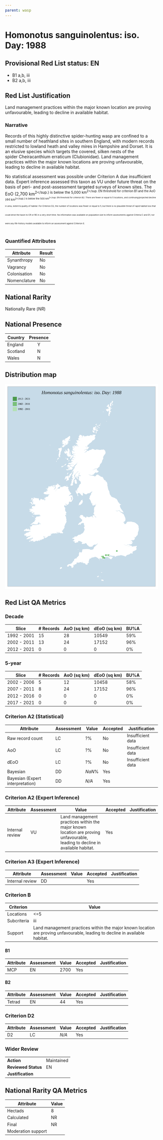 ```yaml
---
parent: wasp
---
```


# Homonotus sanguinolentus: iso. Day: 1988

## Provisional Red List status: EN
- B1 a,b, iii
- B2 a,b, iii

## Red List Justification
Land management practices within the major known location are proving unfavourable, leading to decline in available habitat.
### Narrative
Records of this highly distinctive spider-hunting wasp are confined to a small number of heathland sites in southern England, with modern records restricted to lowland heath and valley mires in Hampshire and Dorset. It is an elusive species which targets the covered, silken nests of the spider Cheiracanthium erraticum (Clubionidae). Land management practices within the major known locations are proving unfavourable, leading to decline in available habitat.

No statistical assessment was possible under Criterion A due insufficient data. Expert inference assessed this taxon as VU under future threat on the basis of peri- and post-assessment targeted surveys of known sites. The EoO (2,700 km<sup>2</sup.) is below the 5,000 km<sup>2</sup. EN threshold for criterion B1 and the AoO (44 km<sup>2</sup.) is below the 500 km<sup>2</sup. EN threshold for criterion B2. There are fewer or equal to 5 locations, and continuing/projected decline in area, extent & quality of habitat. For Criterion D2, the number of locations was fewer or equal to 5, but there is no plausible threat of rapid habitat loss that could drive the taxon to CR or RE in a very short time. No information was available on population size to inform assessments against Criteria C and D1; nor were any life-history models available to inform an assessment against Criterion E.
### Quantified Attributes
|Attribute|Result|
|---|---|
|Synanthropy|No|
|Vagrancy|No|
|Colonisation|No|
|Nomenclature|No|


## National Rarity
Nationally Rare (*NR*)

## National Presence
|Country|Presence
|---|:-:|
|England|Y|
|Scotland|N|
|Wales|N|


## Distribution map
![](../map/491.svg)

## Red List QA Metrics
### Decade
| Slice | # Records | AoO (sq km) | dEoO (sq km) |BU%A |
|---|---|---|---|---|
|1992 - 2001|15|28|10549|59%|
|2002 - 2011|13|24|17152|96%|
|2012 - 2021|0|0|0|0%|
### 5-year
| Slice | # Records | AoO (sq km) | dEoO (sq km) |BU%A |
|---|---|---|---|---|
|2002 - 2006|5|12|10458|58%|
|2007 - 2011|8|24|17152|96%|
|2012 - 2016|0|0|0|0%|
|2017 - 2021|0|0|0|0%|
### Criterion A2 (Statistical)
|Attribute|Assessment|Value|Accepted|Justification
|---|---|---|---|---|
|Raw record count|LC|?%|No|Insufficient data|
|AoO|LC|?%|No|Insufficient data|
|dEoO|LC|?%|No|Insufficient data|
|Bayesian|DD|*NaN*%|Yes||
|Bayesian (Expert interpretation)|DD|*N/A*|Yes||
### Criterion A2 (Expert Inference)
|Attribute|Assessment|Value|Accepted|Justification
|---|---|---|---|---|
|Internal review|VU|Land management practices within the major known location are proving unfavourable, leading to decline in available habitat.|Yes||
### Criterion A3 (Expert Inference)
|Attribute|Assessment|Value|Accepted|Justification
|---|---|---|---|---|
|Internal review|DD||Yes||
### Criterion B
|Criterion| Value|
|---|---|
|Locations|<=5|
|Subcriteria|iii|
|Support|Land management practices within the major known location are proving unfavourable, leading to decline in available habitat.|
#### B1
|Attribute|Assessment|Value|Accepted|Justification
|---|---|---|---|---|
|MCP|EN|2700|Yes||
#### B2
|Attribute|Assessment|Value|Accepted|Justification
|---|---|---|---|---|
|Tetrad|EN|44|Yes||
### Criterion D2
|Attribute|Assessment|Value|Accepted|Justification
|---|---|---|---|---|
|D2|LC|*N/A*|Yes||
### Wider Review
|  |  |
|---|---|
|**Action**|Maintained|
|**Reviewed Status**|EN|
|**Justification**||


## National Rarity QA Metrics
|Attribute|Value|
|---|---|
|Hectads|8|
|Calculated|NR|
|Final|NR|
|Moderation support||


